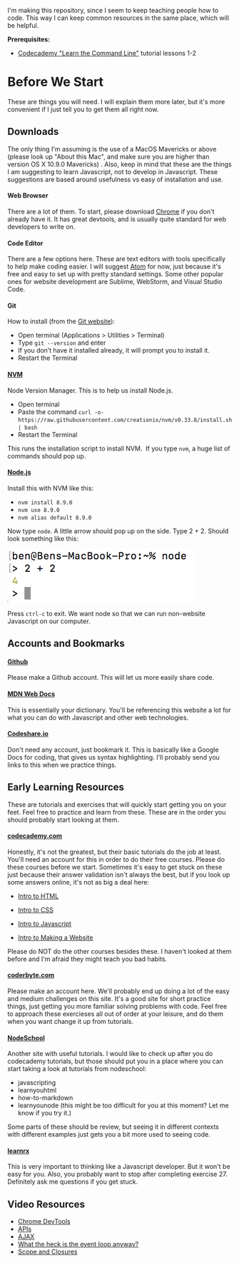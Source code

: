 I'm making this repository, since I seem to keep teaching people how to code. This way I can keep common resources in the same place, which will be helpful.


**Prerequisites:**
 - [Codecademy "Learn the Command Line"](https://www.codecademy.com/learn/learn-the-command-line) tutorial lessons 1-2



Before We Start
===========
These are things you will need. I will explain them more later, but it's more convenient if I just tell you to get them all right now.

Downloads
-----------
The only thing I'm assuming is the use of a MacOS Mavericks or above (please look up "About this Mac", and make sure you are higher than version OS X 10.9.0 Mavericks) . Also, keep in mind that these are the things I am suggesting to learn Javascript, not to develop in Javascript. These suggestions are based around usefulness vs easy of installation and use.

#### Web Browser
There are a lot of them. To start, please download [Chrome](https://www.google.com/chrome/) if you don't already have it. It has great devtools, and is usually quite standard for web developers to write on.

#### Code Editor
There are a few options here. These are text editors with tools specifically to help make coding easier. I will suggest [Atom](https://atom.io) for now, just because it's free and easy to set up with pretty standard settings. Some other popular ones for website development are Sublime, WebStorm, and Visual Studio Code.

#### Git
How to install (from the [Git website](https://git-scm.com/book/en/v2/Getting-Started-Installing-Git)):

 - Open terminal (Applications > Utilities > Terminal)
 - Type `git --version` and enter
 - If you don’t have it installed already, it will prompt you to install it.
 - Restart the Terminal

#### [NVM](https://github.com/creationix/nvm)
Node Version Manager. This is to help us install Node.js. 

 - Open terminal
 - Paste the command `curl -o- https://raw.githubusercontent.com/creationix/nvm/v0.33.8/install.sh | bash`
 - Restart the Terminal

This runs the installation script to install NVM. 
If you type `nvm`, a huge list of commands should pop up.

#### [Node.js](https://nodejs.org/en/)
Install this with NVM like this: 

 - `nvm install 8.9.0`
 - `nvm use 8.9.0`
 - `nvm alias default 8.9.0`

Now type `node`. A little arrow should pop up on the side. Type 2 + 2. Should look something like this:

![Node is running!](./images/node-is-running.png)

Press `ctrl-c` to exit.
We want node so that we can run non-website Javascript on our computer.

Accounts and Bookmarks
-----------
#### [Github](https://github.com)
Please make a Github account. This will let us more easily share code.

#### [MDN Web Docs](https://developer.mozilla.org/en-US/)
This is essentially your dictionary. You'll be referencing this website a lot for what you can do with Javascript and other web technologies.

#### [Codeshare.io](http://codeshare.io)
Don't need any account, just bookmark it. This is basically like a Google Docs for coding, that gives us syntax highlighting. I'll probably send you links to this when we practice things.


Early Learning Resources
---------
These are tutorials and exercises that will quickly start getting you on your feet. Feel free to practice and learn from these. These are in the order you should probably start looking at them.

#### [codecademy.com](https://www.codecademy.com)
Honestly, it's not the greatest, but their basic tutorials do the job at least. You'll need an account for this in order to do their free courses. Please do these courses before we start. Sometimes it's easy to get stuck on these just because their answer validation isn't always the best, but if you look up some answers online, it's not as big a deal here:
 - [Intro to HTML](https://www.codecademy.com/courses/learn-html-elements/lessons/intro-to-html/exercises/intro?action=lesson_resume&course_redirect=learn-html)
 - [Intro to CSS](https://www.codecademy.com/courses/learn-css-selectors-visual-rules/lessons/css-setup-selectors/exercises/intro-to-css?action=lesson_resume&course_redirect=learn-css)
 - [Intro to Javascript](https://www.codecademy.com/courses/learn-javascript-introduction/lessons/introduction-to-javascript/exercises/intro?action=lesson_resume&course_redirect=introduction-to-javascript)

 - [Intro to Making a Website](https://www.codecademy.com/courses/make-a-website/lessons/site-structure/exercises/html-css?action=lesson_resume)


Please do NOT do the other courses besides these. I haven't looked at them before and I'm afraid they might teach you bad habits.

#### [coderbyte.com](https://coderbyte.com)
Please make an account here. We'll probably end up doing a lot of the easy and medium challenges on this site. It's a good site for short practice things, just getting you more familiar solving problems with code. Feel free to approach these exercieses all out of order at your leisure, and do them when you want change it up from tutorials.

#### [NodeSchool](https://nodeschool.io)
Another site with useful tutorials. I would like to check up after you do codecademy tutorials, but those should put you in a place where you can start taking a look at tutorials from nodeschool:
 - javascripting
 - learnyouhtml
 - how-to-markdown
 - learnyounode (this might be too difficult for you at this moment? Let me know if you try it.)

Some parts of these should be review, but seeing it in different contexts with different examples just gets you a bit more used to seeing code.

#### [learnrx](http://reactivex.io/learnrx/)
This is very important to thinking like a Javascript developer. But it won't be easy for you. Also, you probably want to stop after completing exercise 27. Definitely ask me questions if you get stuck.

Video Resources
--------------
 - [Chrome DevTools](https://www.codeschool.com/courses/discover-devtools)
 - [APIs](https://www.youtube.com/watch?v=7YcW25PHnAA)
 - [AJAX](https://www.youtube.com/watch?v=3l13qGLTgNw)
 - [What the heck is the event loop anyway?](https://youtu.be/8aGhZQkoFbQ)
 - [Scope and Closures](https://www.youtube.com/watch?v=nRZri_CHqnA)
